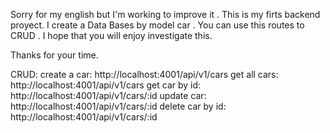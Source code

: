 Sorry for my english but I'm working to improve it .
This is my firts backend proyect. 
I create a Data Bases by model car . 
You can use this routes to CRUD .
I hope that you will enjoy investigate this.

Thanks for your time.

CRUD:
create a car:
    http://localhost:4001/api/v1/cars
get all cars:
    http://localhost:4001/api/v1/cars
get car by id:
    http://localhost:4001/api/v1/cars/:id
update car:
  http://localhost:4001/api/v1/cars/:id
delete car by id:
  http://localhost:4001/api/v1/cars/:id
  






